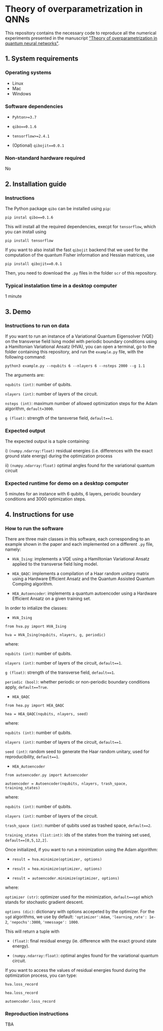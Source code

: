 # Theory of overparametrization in QNNs

This repository contains the necessary code to reproduce all the numerical experiments presented in the manuscript ["Theory of overparametrization in quantum neural networks"](https://arxiv.org/abs/2109.11676).

## 1. System requirements

### Operating systems

- Linux
- Mac
- Windows

### Software dependencies

- `Pyhton>=3.7`

- `qibo==0.1.6`

- `tensorflow>=2.4.1`

- (Optional) `qibojit==0.0.1`


### Non-standard hardware required

No

## 2. Installation guide

### Instructions

The Python package `qibo` can be installed using `pip`:

```
pip instal qibo==0.1.6
```

This will install all the required dependencies, execpt for `tensorflow`, which you can install using

```
pip install tensorflow
```

If you want to also install the fast `qibojit` backend that we used for the computation of the quantum Fisher information and Hessian matrices, use

```
pip install qibojit==0.0.1
```

Then, you need to download the `.py` files in the folder `scr` of this repository.

### Typical instalation time in a desktop computer

1 minute

## 3. Demo

### Instructions to run on data

If you want to run an instance of a Variational Quantum Eigensolver (VQE) on the transverse field Ising model with periodic boundary conditions using a Hamiltonian Variational Ansatz (HVA), you can open a terminal, go to the folder containing this repository, and run the `example.py` file, with the following command:

```
python3 example.py --nqubits 6 --nlayers 6 --nsteps 2000 --g 1.1
```

The arguments are:

`nqubits (int)`: number of qubits.

`nlayers (int)`: number of layers of the circuit.

`nsteps (int)`: maximum number of allowed optimization steps for the Adam algorithm, `default=3000`.

`g (float)`: strength of the tansverse field, `default==1`.


### Expected output

The expected output is a tuple containing:

i) `(numpy.ndarray:float)` residual energies (i.e. differences with the exact ground state energy) during the optimization process

ii) `(numpy.ndarray:float)` optimal angles found for the variational quantum circuit



### Expected runtime for demo on a desktop computer

5 minutes for an instance with 6 qubits, 6 layers, periodic boundary conditions and 3000 optimization steps.

## 4. Instructions for use

### How to run the software

There are three main classes in this software, each corresponding to an example shown in the paper and each implemented on a different `.py` file, namely:

- `HVA_Ising`: implements a VQE using a Hamiltonian Variational Ansatz applied to the transverse field Ising model.

- `HEA_QAQC`: implements a compilation of a Haar random unitary matrix using a Hardware Efficient Ansatz and the Quantum Assisted Quantum Compilng algorithm.

- `HEA_Autoencoder`: implements a quantum autoencoder using a Hardware Efficient Ansatz on a given training set.

In order to intialize the classes:

- `HVA_Ising`
```
from hva.py import HVA_Ising

hva = HVA_Ising(nqubits, nlayers, g, periodic)
```

where:

`nqubits (int)`: number of qubits.

`nlayers (int)`: number of layers of the circuit, `default==1`.

`g (float)`: strength of the transverse field, `default==1`.

`periodic (bool)`: whether periodic or non-periodic boundary conditions apply, `default==True`.

- `HEA_QAQC`
```
from hea.py import HEA_QAQC

hea = HEA_QAQC(nqubits, nlayers, seed)
```

where:

`nqubits (int)`: number of qubits.

`nlayers (int)`: number of layers of the circuit, `default==1`.

`seed (int)`: random seed to generate the Haar random unitary, used for reproducibility, `default==1`.


- `HEA_Autoencoder`

```
from autoencoder.py import Autoencoder

autoencoder = Autoencoder(nqubits, nlayers, trash_space, training_states)
```

where:

`nqubits (int)`: number of qubits.

`nlayers (int)`: number of layers of the circuit.

`trash_space (int)`: number of qubits used as trashed space, `default==2`.

`training_states (list:int)`: ids of the states from the training set used, `default==[0,5,12,2]`.


Once initialized, if you want to run a minimization using the Adam algorithm:

- `result = hva.minimize(optimizer, options)`

- `result = hea.minimize(optimizer, options)`

- `result = autoencoder.minimize(optimizer, options)`

where:

`optimizer (str)`: optimizer used for the minimization, `default==sgd` which stands for stochastic gradient descent.

`options (dic)`: dictionary with options accepeted by the optimizer. For the `sgd` algorithms, we use by default: `'optimizer':Adam`, `'learning_rate': 1e-2`, `'nepochs':3000`, `'nmessage': 1000`.


This will return a tuple with

- `(float)`: final residual energy (ie. difference with the exact ground state energy).

- `(numpy.ndarray:float)`: optimal angles found for the variational quantum circuit.

If you want to access the values of residual energies found during the optimization process, you can type:

```
hva.loss_record

hea.loss_record

autoencoder.loss_record
```


### Reproduction instructions

TBA


